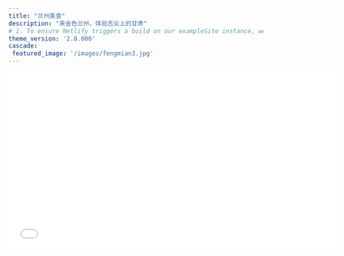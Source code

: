 ```yaml
---
title: "兰州美食"
description: "来金色兰州，体验舌尖上的甘肃"
# 1. To ensure Netlify triggers a build on our exampleSite instance, we need to change a file in the exampleSite directory.
theme_version: '2.8.000'
cascade:
 featured_image: '/images/fengmian3.jpg'
---
```

<iframe src="//player.bilibili.com/player.html?aid=479988388&bvid=BV1RT411f78e&cid=1023917257&p=1" scrolling="no" border="0" frameborder="no" framespacing="0" allowfullscreen="true" width="650px" height="350px"> </iframe>